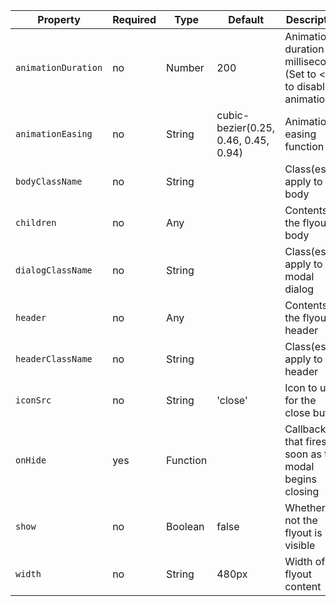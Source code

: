 Property             | Required    | Type        | Default                               | Description
---------------------|-------------|-------------|---------------------------------------|-------------
`animationDuration`  | no          | Number      | 200                                   | Animation duration in milliseconds (Set to <= 0 to disable animations)
`animationEasing`    | no          | String      | cubic-bezier(0.25, 0.46, 0.45, 0.94)  | Animation easing function
`bodyClassName`      | no          | String      |                                       | Class(es) to apply to the body
`children`           | no          | Any         |                                       | Contents of the flyout body
`dialogClassName`    | no          | String      |                                       | Class(es) to apply to the modal dialog
`header`             | no          | Any         |                                       | Contents of the flyout header
`headerClassName`    | no          | String      |                                       | Class(es) to apply to the header
`iconSrc`            | no          | String      | 'close'                               | Icon to use for the close button
`onHide`             | yes         | Function    |                                       | Callback that fires as soon as the modal begins closing
`show`               | no          | Boolean     | false                                 | Whether or not the flyout is visible
`width`              | no          | String      | 480px                                 | Width of flyout content
